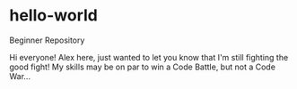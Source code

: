 # hello-world
Beginner Repository

Hi everyone! Alex here, just wanted to let you know that I'm still fighting the good fight!
My skills may be on par to win a Code Battle, but not a Code War...

